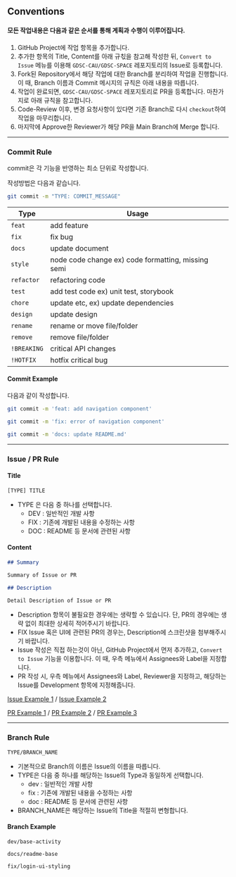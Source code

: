 ## Conventions

#### 모든 작업내용은 다음과 같은 순서를 통해 계획과 수행이 이루어집니다.

1. GitHub Project에 작업 항목을 추가합니다.
2. 추가한 항목의 Title, Content를 아래 규칛을 참고해 작성한 뒤, `Convert to Issue` 메뉴를 이용해 `GDSC-CAU/GDSC-SPACE` 레포지토리의 Issue로 등록합니다.
3. Fork된 Repository에서 해당 작업에 대한 Branch를 분리하여 작업을 진행합니다. 이 때, Branch 이름과 Commit 메시지의 규칙은 아래 내용을 따릅니다.
4. 작업이 완료되면, `GDSC-CAU/GDSC-SPACE` 레포지토리로 PR을 등록합니다. 마찬가지로 아래 규칙을 참고합니다.
5. Code-Review 이후, 변경 요청사항이 있다면 기존 Branch로 다시 `checkout`하여 작업을 마무리합니다.
6. 마지막에 Approve한 Reviewer가 해당 PR을 Main Branch에 Merge 합니다.

---

### Commit Rule

commit은 각 기능을 반영하는 최소 단위로 작성합니다.

작성방법은 다음과 같습니다.

```bash
git commit -m "TYPE: COMMIT_MESSAGE"
```

| **Type**    | **Usage**                                          |
| ----------- | -------------------------------------------------- |
| `feat`      | add feature                                        |
| `fix`       | fix bug                                            |
| `docs`      | update document                                    |
| `style`     | node code change ex) code formatting, missing semi |
| `refactor`  | refactoring code                                   |
| `test`      | add test code ex) unit test, storybook             |
| `chore`     | update etc, ex) update dependencies                |
| `design`    | update design                                      |
| `rename`    | rename or move file/folder                         |
| `remove`    | remove file/folder                                 |
| `!BREAKING` | critical API changes                               |
| `!HOTFIX`   | hotfix critical bug                                |

#### Commit Example

다음과 같이 작성합니다.

```bash
git commit -m 'feat: add navigation component'
```

```bash
git commit -m 'fix: error of navigation component'
```

```bash
git commit -m 'docs: update README.md'
```

---

### Issue / PR Rule

#### Title

```
[TYPE] TITLE
```

-   TYPE 은 다음 중 하나를 선택합니다.
    -   DEV : 일반적인 개발 사항
    -   FIX : 기존에 개발된 내용을 수정하는 사항
    -   DOC : README 등 문서에 관련된 사항

#### Content

```markdown
## Summary

Summary of Issue or PR

## Description

Detail Description of Issue or PR
```

-   Description 항목이 불필요한 경우에는 생략할 수 있습니다. 단, PR의 경우에는 생략 없이 최대한 상세히 적어주시기 바랍니다.
-   FIX Issue 혹은 UI에 관련된 PR의 경우는, Description에 스크린샷을 첨부해주시기 바랍니다.
-   Issue 작성은 직접 하는것이 아닌, GitHub Project에서 먼저 추가하고, `Convert to Issue` 기능을 이용합니다.
    이 때, 우측 메뉴에서 Assignees와 Label을 지정합니다.
-   PR 작성 시, 우측 메뉴에서 Assignees와 Label, Reviewer을 지정하고, 해당하는 Issue를 Development 항목에 지정해줍니다.

[Issue Example 1](https://github.com/yymin1022/Wa_API/issues/59) /
[Issue Example 2](https://github.com/yymin1022/TaxiMeter/issues/1)

[PR Example 1](https://github.com/DefCon-Apps/Military_License/pull/21) /
[PR Example 2](https://github.com/DefCon-Apps/Military_License/pull/22) /
[PR Example 3](https://github.com/DefCon-Apps/Military_License/pull/24)

---

### Branch Rule

```
TYPE/BRANCH_NAME
```

-   기본적으로 Branch의 이름은 Issue의 이름을 따릅니다.
-   TYPE은 다음 중 하나를 해당하는 Issue의 Type과 동일하게 선택합니다.
    -   dev : 일반적인 개발 사항
    -   fix : 기존에 개발된 내용을 수정하는 사항
    -   doc : README 등 문서에 관련된 사항
-   BRANCH_NAME은 해당하는 Issue의 Title을 적절히 변형합니다.

#### Branch Example

```
dev/base-activity
```

```
docs/readme-base
```

```
fix/login-ui-styling
```
